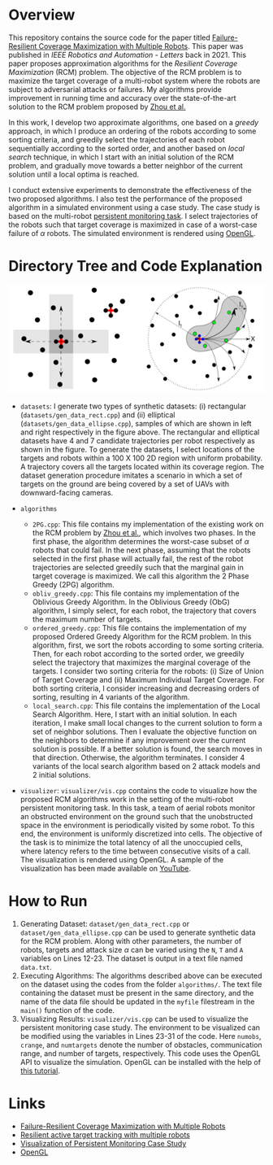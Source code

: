 # Overview
This repository contains the source code for the paper titled [Failure-Resilient Coverage Maximization with Multiple Robots](https://arxiv.org/pdf/2007.02204.pdf). This paper was published in _IEEE Robotics and Automation - Letters_ back in 2021. This paper proposes approximation algorithms for the _Resilient Coverage Maximization_ (RCM) problem. The objective of the RCM problem is to maximize the target coverage of a multi-robot system where the robots are subject to adversarial attacks or failures. My algorithms provide improvement in running time and accuracy over the state-of-the-art solution to the RCM problem proposed by [Zhou et al.](https://ieeexplore.ieee.org/document/8534468) 

In this work, I develop two approximate algorithms, one based on a _greedy_ approach, in which I produce an ordering of the robots according to some sorting criteria, and greedily select the trajectories of each robot sequentially according to the sorted order, and another based on _local search_ technique, in which I start with an initial solution of the RCM problem, and gradually move towards a better neighbor of the current solution until a local optima is reached.

I conduct extensive experiments to demonstrate the effectiveness of the two proposed algorithms. I also test the performance of the proposed algorithm in a simulated environment using a case study. The case study is based on the multi-robot [persistent monitoring task](https://ieeexplore.ieee.org/abstract/document/8815211). I select trajectories of the robots such that target coverage is maximized in case of a worst-case failure of $\alpha$ robots. The simulated environment is rendered using [OpenGL](https://open.gl/).



# Directory Tree and Code Explanation

<p align="center">
<img src="https://github.com/ieranik/rcm/blob/main/dataset.png">

* `datasets`: I generate two types of synthetic datasets: (i) rectangular (`datasets/gen_data_rect.cpp`) and (ii) elliptical (`datasets/gen_data_ellipse.cpp`), samples of which are shown in left and right respectively in the figure above. The rectangular and elliptical datasets have 4 and 7 candidate trajectories per robot respectively as shown in the figure. To generate the datasets, I select locations of the targets and robots within a 100 X 100 2D region with uniform probability. A trajectory covers all the targets located within its coverage region. The dataset generation procedure imitates a scenario in which a set of targets on the ground are being covered by a set of UAVs with downward-facing cameras.

* `algorithms`
  * `2PG.cpp`: This file contains my implementation of the existing work on the RCM problem by [Zhou et al.](https://ieeexplore.ieee.org/document/8534468), which involves two phases. In the first phase, the algorithm determines the worst-case subset of $\alpha$ robots that could fail. In the next phase, assuming that the robots selected in the first phase will actually fail, the rest of the robot trajectories are selected greedily such that the marginal gain in target coverage is maximized. We call this algorithm the 2 Phase Greedy (2PG) algorithm.
  * `obliv_greedy.cpp`: This file contains my implementation of the Oblivious Greedy Algorithm. In the Oblivious Greedy (ObG) algorithm, I simply select, for each robot, the trajectory that covers the maximum number of targets. 
  * `ordered_greedy.cpp`: This file contains the implementation of my proposed Ordered Greedy Algorithm for the RCM problem. In this algorithm, first, we sort the robots according to some sorting criteria. Then, for each robot according to the sorted order, we greedily select the trajectory that maximizes the marginal coverage of the targets. I consider two sorting criteria for the robots: (i) Size of Union of Target Coverage and (ii) Maximum Individual Target Coverage. For both sorting criteria, I consider increasing and decreasing orders of sorting, resulting in 4 variants of the algorithm.
  * `local_search.cpp`: This file contains the implementation of the Local Search Algorithm. Here, I start with an initial solution. In each iteration, I make small local changes to the current solution to form a set of neighbor solutions. Then I evaluate the objective function on the neighbors to determine if any improvement over the current solution is possible. If a better solution is found, the search moves in that direction. Otherwise, the algorithm terminates. I consider 4 variants of the local search algorithm based on 2 attack models and 2 initial solutions.

* `visualizer`: `visualizer/vis.cpp` contains the code to visualize how the proposed RCM algorithms work in the setting of the multi-robot persistent monitoring task. In this task, a team of aerial robots monitor an obstructed environment on the ground such that the unobstructed space in the environment is periodically visited by some robot. To this end, the environment is uniformly discretized into cells. The objective of the task is to minimize the total latency of all the unoccupied cells, where latency refers to the time between consecutive visits of a call. The visualization is rendered using OpenGL. A sample of the visualization has been made available on [YouTube](https://www.youtube.com/watch?v=XdQ5h5aOMAA&ab_channel=MdIshat-E-Rabban).


# How to Run

1. Generating Dataset: `dataset/gen_data_rect.cpp` or `dataset/gen_data_ellipse.cpp` can be used to generate synthetic data for the RCM problem. Along with other parameters, the number of robots, targets and attack size $\alpha$ can be varied using the `N`, `T` and `A` variables on Lines 12-23. The dataset is output in a text file named `data.txt`.
2. Executing Algorithms: The algorithms described above can be executed on the dataset using the codes from the folder `algorithms/`. The text file containing the dataset must be present in the same directory, and the name of the data file should be updated in the `myfile` filestream in the `main()` function of the code. 
3. Visualizing Results: `visualizer/vis.cpp` can be used to visualize the persistent monitoring case study. The environment to be visualized can be modified using the variables in Lines 23-31 of the code. Here `numobs`, `crange`, and `numtargets` denote the number of obstacles, communication range, and number of targets, respectively. This code uses the OpenGL API to visualize the simulation. OpenGL can be installed with the help of [this tutorial](https://www.opengl-tutorial.org/beginners-tutorials/tutorial-1-opening-a-window/).


# Links

* [Failure-Resilient Coverage Maximization with Multiple Robots](https://arxiv.org/pdf/2007.02204.pdf)
* [Resilient active target tracking with multiple robots](https://ieeexplore.ieee.org/document/8534468)
* [Visualization of Persistent Monitoring Case Study](https://www.youtube.com/watch?v=XdQ5h5aOMAA&ab_channel=MdIshat-E-Rabban)
* [OpenGL](https://open.gl/)


